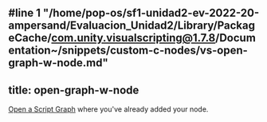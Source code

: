 #line 1 "/home/pop-os/sf1-unidad2-ev-2022-20-ampersand/Evaluacion_Unidad2/Library/PackageCache/com.unity.visualscripting@1.7.8/Documentation~/snippets/custom-c-nodes/vs-open-graph-w-node.md"
---
title: open-graph-w-node
---

[Open a Script Graph](../../vs-open-graph-edit.md) where you've already added your node.